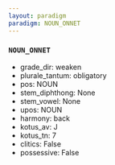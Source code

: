 ```yaml
---
layout: paradigm
paradigm: NOUN_ONNET
---
```

### ` NOUN_ONNET `


* grade_dir: weaken
* plurale_tantum: obligatory
* pos: NOUN
* stem_diphthong: None
* stem_vowel: None
* upos: NOUN
* harmony: back
* kotus_av: J
* kotus_tn: 7
* clitics: False
* possessive: False
